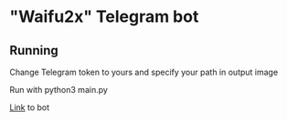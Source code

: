 # "Waifu2x" Telegram bot

## Running
Change Telegram token to yours and specify your path in output image

Run with python3 main.py

[Link](https://t.me/waifu_2x_bot) to bot